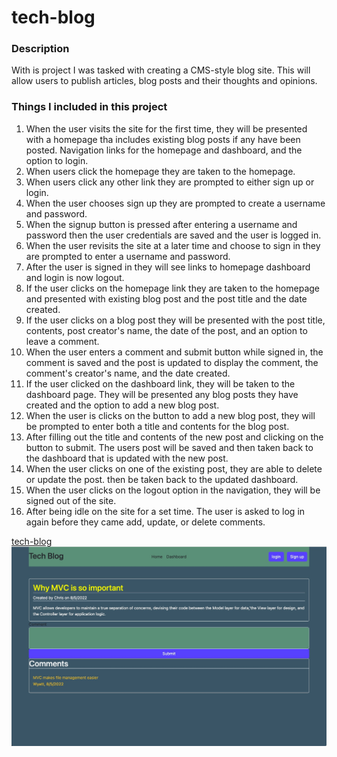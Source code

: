# tech-blog

### Description
With is project I was tasked with creating a CMS-style blog site.  This will allow users to publish articles, blog posts and their thoughts and opinions.

### Things I included in this project
1. When the user visits the site for the first time, they will be presented with a homepage tha includes existing blog posts if any have been posted. Navigation links for the homepage and dashboard, and the option to login.
2. When users click the homepage they are taken to the homepage.
3. When users click any other link they are prompted to either sign up or login.
4. When the user chooses sign up they are prompted to create a username and password.
5. When the signup button is pressed after entering a username and password then the user credentials are saved and the user is logged in.
6. When the user revisits the site at a later time and choose to sign in they are prompted to enter a username and password.
7. After the user is signed in they will see links to homepage dashboard and login is now logout.
8. If the user clicks on the homepage link they are taken to the homepage and presented with existing blog post and the post title and the date created.
9. If the user clicks on a blog post they will be presented with the post title, contents, post creator's name, the date of the post, and an option to leave a comment.
10. When the user enters a comment and submit button while signed in, the comment is saved and the post is updated to display the comment, the comment's creator's name, and the date created.
11. If the user clicked on the dashboard link, they will be taken to the dashboard page.  They will be presented any blog posts they have created and the option to add a new blog post.
12. When the user is clicks on the button to add a new blog post, they will be prompted to enter both a title and contents for the blog post.
13. After filling out the title and contents of the new post and clicking on the button to submit. The users post will be saved and then taken back to the dashboard that is updated with the new post.
14. When the user clicks on one of the existing post, they are able to delete or update the post. then be taken back to the updated dashboard.
15. When the user clicks on the logout option in the navigation, they will be signed out of the site.
16. After being idle on the site for a set time. The user is asked to log in again before they came add, update, or delete comments.

[tech-blog](https://github.com/cefaust/tech-blog)<br>
![tech-blog](./public/images/tech-blog.jpg)
